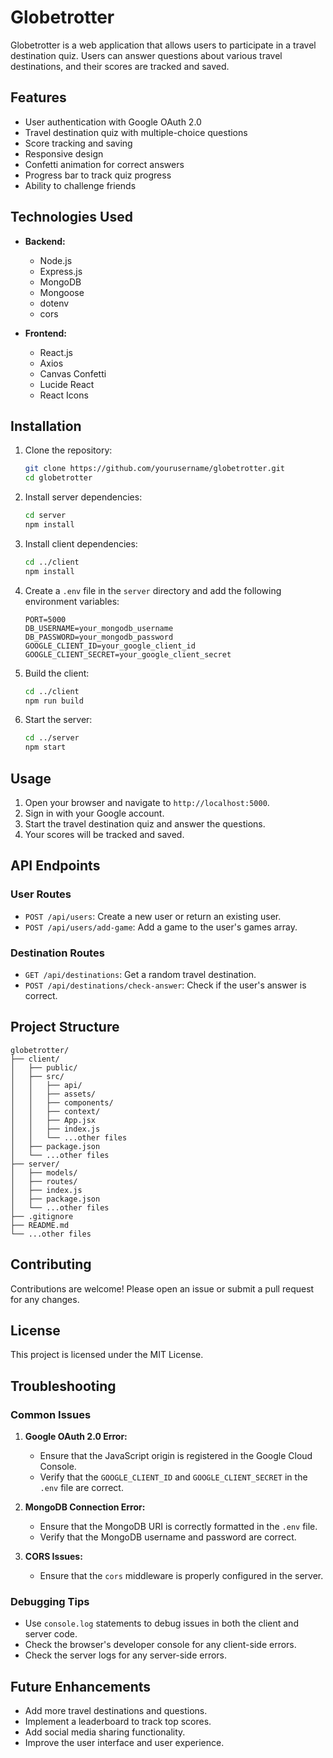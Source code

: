 # Globetrotter

Globetrotter is a web application that allows users to participate in a travel destination quiz. Users can answer questions about various travel destinations, and their scores are tracked and saved.

## Features

- User authentication with Google OAuth 2.0
- Travel destination quiz with multiple-choice questions
- Score tracking and saving
- Responsive design
- Confetti animation for correct answers
- Progress bar to track quiz progress
- Ability to challenge friends

## Technologies Used

- **Backend:**

  - Node.js
  - Express.js
  - MongoDB
  - Mongoose
  - dotenv
  - cors

- **Frontend:**
  - React.js
  - Axios
  - Canvas Confetti
  - Lucide React
  - React Icons

## Installation

1. Clone the repository:

   ```bash
   git clone https://github.com/yourusername/globetrotter.git
   cd globetrotter
   ```

2. Install server dependencies:

   ```bash
   cd server
   npm install
   ```

3. Install client dependencies:

   ```bash
   cd ../client
   npm install
   ```

4. Create a `.env` file in the `server` directory and add the following environment variables:

   ```env
   PORT=5000
   DB_USERNAME=your_mongodb_username
   DB_PASSWORD=your_mongodb_password
   GOOGLE_CLIENT_ID=your_google_client_id
   GOOGLE_CLIENT_SECRET=your_google_client_secret
   ```

5. Build the client:

   ```bash
   cd ../client
   npm run build
   ```

6. Start the server:

   ```bash
   cd ../server
   npm start
   ```

## Usage

1. Open your browser and navigate to `http://localhost:5000`.
2. Sign in with your Google account.
3. Start the travel destination quiz and answer the questions.
4. Your scores will be tracked and saved.

## API Endpoints

### User Routes

- `POST /api/users`: Create a new user or return an existing user.
- `POST /api/users/add-game`: Add a game to the user's games array.

### Destination Routes

- `GET /api/destinations`: Get a random travel destination.
- `POST /api/destinations/check-answer`: Check if the user's answer is correct.

## Project Structure

```
globetrotter/
├── client/
│   ├── public/
│   ├── src/
│   │   ├── api/
│   │   ├── assets/
│   │   ├── components/
│   │   ├── context/
│   │   ├── App.jsx
│   │   ├── index.js
│   │   └── ...other files
│   ├── package.json
│   └── ...other files
├── server/
│   ├── models/
│   ├── routes/
│   ├── index.js
│   ├── package.json
│   └── ...other files
├── .gitignore
├── README.md
└── ...other files
```

## Contributing

Contributions are welcome! Please open an issue or submit a pull request for any changes.

## License

This project is licensed under the MIT License.

## Troubleshooting

### Common Issues

1. **Google OAuth 2.0 Error:**

   - Ensure that the JavaScript origin is registered in the Google Cloud Console.
   - Verify that the `GOOGLE_CLIENT_ID` and `GOOGLE_CLIENT_SECRET` in the `.env` file are correct.

2. **MongoDB Connection Error:**

   - Ensure that the MongoDB URI is correctly formatted in the `.env` file.
   - Verify that the MongoDB username and password are correct.

3. **CORS Issues:**
   - Ensure that the `cors` middleware is properly configured in the server.

### Debugging Tips

- Use `console.log` statements to debug issues in both the client and server code.
- Check the browser's developer console for any client-side errors.
- Check the server logs for any server-side errors.

## Future Enhancements

- Add more travel destinations and questions.
- Implement a leaderboard to track top scores.
- Add social media sharing functionality.
- Improve the user interface and user experience.
